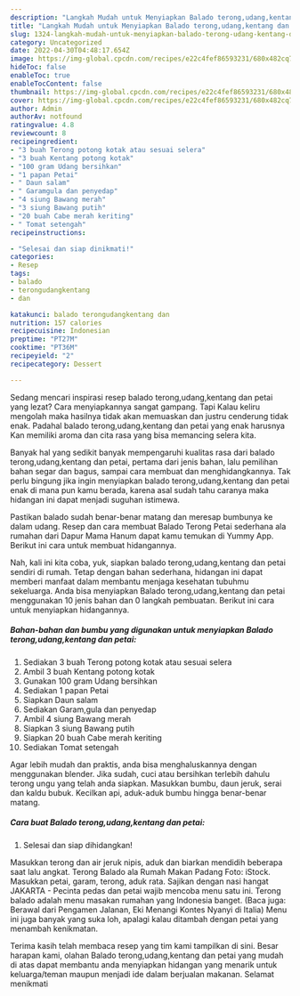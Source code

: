 ```yaml
---
description: "Langkah Mudah untuk Menyiapkan Balado terong,udang,kentang dan petai yang Enak, Buat Buka Puasa Menggugah Selera"
title: "Langkah Mudah untuk Menyiapkan Balado terong,udang,kentang dan petai yang Enak, Buat Buka Puasa Menggugah Selera"
slug: 1324-langkah-mudah-untuk-menyiapkan-balado-terong-udang-kentang-dan-petai-yang-enak-buat-buka-puasa-menggugah-selera
category: Uncategorized
date: 2022-04-30T04:48:17.654Z
image: https://img-global.cpcdn.com/recipes/e22c4fef86593231/680x482cq70/balado-terongudangkentang-dan-petai-foto-resep-utama.jpg
hideToc: false
enableToc: true
enableTocContent: false
thumbnail: https://img-global.cpcdn.com/recipes/e22c4fef86593231/680x482cq70/balado-terongudangkentang-dan-petai-foto-resep-utama.jpg
cover: https://img-global.cpcdn.com/recipes/e22c4fef86593231/680x482cq70/balado-terongudangkentang-dan-petai-foto-resep-utama.jpg
author: Admin
authorAv: notfound
ratingvalue: 4.8
reviewcount: 8
recipeingredient:
- "3 buah Terong potong kotak atau sesuai selera"
- "3 buah Kentang potong kotak"
- "100 gram Udang bersihkan"
- "1 papan Petai"
- " Daun salam"
- " Garamgula dan penyedap"
- "4 siung Bawang merah"
- "3 siung Bawang putih"
- "20 buah Cabe merah keriting"
- " Tomat setengah"
recipeinstructions:

- "Selesai dan siap dinikmati!"
categories:
- Resep
tags:
- balado
- terongudangkentang
- dan

katakunci: balado terongudangkentang dan 
nutrition: 157 calories
recipecuisine: Indonesian
preptime: "PT27M"
cooktime: "PT36M"
recipeyield: "2"
recipecategory: Dessert

---
```



Sedang mencari inspirasi resep balado terong,udang,kentang dan petai yang lezat? Cara menyiapkannya sangat gampang. Tapi Kalau keliru mengolah maka hasilnya tidak akan memuaskan dan justru cenderung tidak enak. Padahal balado terong,udang,kentang dan petai yang enak harusnya Kan memiliki aroma dan cita rasa yang bisa memancing selera kita.


Banyak hal yang sedikit banyak mempengaruhi kualitas rasa dari balado terong,udang,kentang dan petai, pertama dari jenis bahan, lalu pemilihan bahan segar dan bagus, sampai cara membuat dan menghidangkannya. Tak perlu bingung jika ingin menyiapkan balado terong,udang,kentang dan petai enak di mana pun kamu berada, karena asal sudah tahu caranya maka hidangan ini dapat menjadi suguhan istimewa.

Pastikan balado sudah benar-benar matang dan meresap bumbunya ke dalam udang. Resep dan cara membuat Balado Terong Petai sederhana ala rumahan dari Dapur Mama Hanum dapat kamu temukan di Yummy App. Berikut ini cara untuk membuat hidangannya.


Nah, kali ini kita coba, yuk, siapkan balado terong,udang,kentang dan petai sendiri di rumah. Tetap dengan bahan sederhana, hidangan ini dapat memberi manfaat dalam membantu menjaga kesehatan tubuhmu sekeluarga. Anda bisa menyiapkan Balado terong,udang,kentang dan petai menggunakan 10 jenis bahan dan 0 langkah pembuatan. Berikut ini cara untuk menyiapkan hidangannya.

<!--inarticleads1-->

##### Bahan-bahan dan bumbu yang digunakan untuk menyiapkan Balado terong,udang,kentang dan petai:

1. Sediakan 3 buah Terong potong kotak atau sesuai selera
1. Ambil 3 buah Kentang potong kotak
1. Gunakan 100 gram Udang bersihkan
1. Sediakan 1 papan Petai
1. Siapkan  Daun salam
1. Sediakan  Garam,gula dan penyedap
1. Ambil 4 siung Bawang merah
1. Siapkan 3 siung Bawang putih
1. Siapkan 20 buah Cabe merah keriting
1. Sediakan  Tomat setengah


Agar lebih mudah dan praktis, anda bisa menghaluskannya dengan menggunakan blender. Jika sudah, cuci atau bersihkan terlebih dahulu terong ungu yang telah anda siapkan. Masukkan bumbu, daun jeruk, serai dan kaldu bubuk. Kecilkan api, aduk-aduk bumbu hingga benar-benar matang. 

<!--inarticleads2-->

##### Cara buat Balado terong,udang,kentang dan petai:


1. Selesai dan siap dihidangkan!

Masukkan terong dan air jeruk nipis, aduk dan biarkan mendidih beberapa saat lalu angkat. Terong Balado ala Rumah Makan Padang Foto: iStock. Masukkan petai, garam, terong, aduk rata. Sajikan dengan nasi hangat JAKARTA - Pecinta pedas dan petai wajib mencoba menu satu ini. Terong balado adalah menu masakan rumahan yang Indonesia banget. (Baca juga: Berawal dari Pengamen Jalanan, Eki Menangi Kontes Nyanyi di Italia) Menu ini juga banyak yang suka loh, apalagi kalau ditambah dengan petai yang menambah kenikmatan. 

Terima kasih telah membaca resep yang tim kami tampilkan di sini. Besar harapan kami, olahan Balado terong,udang,kentang dan petai yang mudah di atas dapat membantu anda menyiapkan hidangan yang menarik untuk keluarga/teman maupun menjadi ide dalam berjualan makanan. Selamat menikmati
